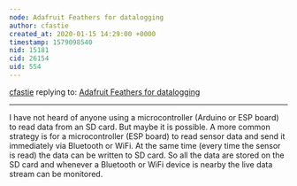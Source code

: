 ```yaml
---
node: Adafruit Feathers for datalogging
author: cfastie
created_at: 2020-01-15 14:29:00 +0000
timestamp: 1579098540
nid: 15181
cid: 26154
uid: 554
---
```




[cfastie](../profile/cfastie) replying to: [Adafruit Feathers for datalogging](../notes/cfastie/11-14-2017/adafruit-feathers-for-datalogging)

----
I have not heard of anyone using a microcontroller (Arduino or ESP board) to read data from an SD card. But maybe it is possible. A more common strategy is for a microcontroller (ESP board) to read sensor data and send it immediately via Bluetooth or WiFi. At the same time (every time the sensor is read) the data can be written to SD card. So all the data are stored on the SD card and whenever a Bluetooth or WiFi device is nearby the live data stream can be monitored. 